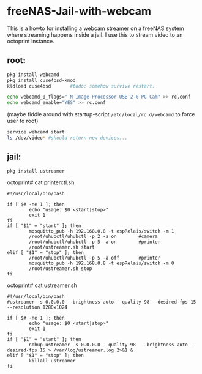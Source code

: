 # freeNAS-Jail-with-webcam
This is a howto for installing a webcam streamer on a freeNAS system where streaming happens inside a jail.
I use this to stream video to an octoprint instance.

root:
-----

```bash
pkg install webcamd
pkg install cuse4bsd-kmod
kldload cuse4bsd       #todo: somehow survive restart.

echo webcamd_0_flags="-N Image-Processor-USB-2-0-PC-Cam" >> rc.conf
echo webcamd_enable="YES" >> rc.conf
```

(maybe fiddle around with startup-script `/etc/local/rc.d/webcamd` to force user to root)

```bash
service webcamd start
ls /dev/video* #should return new devices...
```

jail:
-----

`pkg install ustreamer`

octoprint# cat printerctl.sh
```
#!/usr/local/bin/bash

if [ $# -ne 1 ]; then
        echo "usage: $0 <start|stop>"
        exit 1
fi
if [ "$1" = "start" ]; then
        mosquitto_pub -h 192.168.0.8 -t espRelais/switch -m 1
        /root/uhubctl/uhubctl -p 2 -a on        #camera
        /root/uhubctl/uhubctl -p 5 -a on        #printer
        /root/ustreamer.sh start
elif [ "$1" = "stop" ]; then
        /root/uhubctl/uhubctl -p 5 -a off       #printer
        mosquitto_pub -h 192.168.0.8 -t espRelais/switch -m 0
        /root/ustreamer.sh stop
fi
```

octoprint# cat ustreamer.sh
```
#!/usr/local/bin/bash
#ustreamer -s 0.0.0.0 --brightness-auto --quality 98 --desired-fps 15 --resolution 1280x1024

if [ $# -ne 1 ]; then
        echo "usage: $0 <start|stop>"
        exit 1
fi
if [ "$1" = "start" ]; then
        nohup ustreamer -s 0.0.0.0 --quality 98  --brightness-auto --desired-fps 15 > /var/log/ustreamer.log 2>&1 &
elif [ "$1" = "stop" ]; then
        killall ustreamer
fi
```
